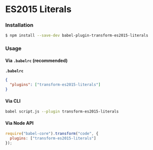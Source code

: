 # ES2015 Literals

### Installation

```sh
$ npm install --save-dev babel-plugin-transform-es2015-literals
```

### Usage

#### Via `.babelrc` (recommended)

**`.babelrc`**

```json
{
  "plugins": ["transform-es2015-literals"]
}
```

#### Via CLI

```sh
babel script.js --plugin transform-es2015-literals
```

#### Via Node API

```js
require("babel-core").transform("code", {
  plugins: ["transform-es2015-literals"]
});
```
